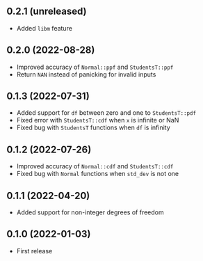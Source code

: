 ## 0.2.1 (unreleased)

- Added `libm` feature

## 0.2.0 (2022-08-28)

- Improved accuracy of `Normal::ppf` and `StudentsT::ppf`
- Return `NAN` instead of panicking for invalid inputs

## 0.1.3 (2022-07-31)

- Added support for `df` between zero and one to `StudentsT::pdf`
- Fixed error with `StudentsT::cdf` when `x` is infinite or NaN
- Fixed bug with `StudentsT` functions when `df` is infinity

## 0.1.2 (2022-07-26)

- Improved accuracy of `Normal::cdf` and `StudentsT::cdf`
- Fixed bug with `Normal` functions when `std_dev` is not one

## 0.1.1 (2022-04-20)

- Added support for non-integer degrees of freedom

## 0.1.0 (2022-01-03)

- First release
